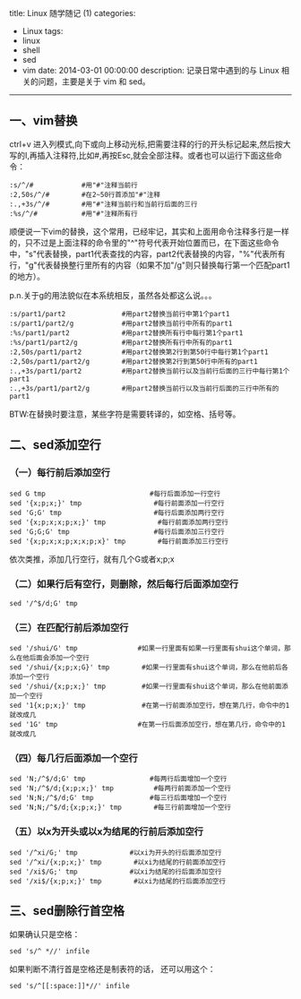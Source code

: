 title: Linux 随学随记 (1)
categories:
  - Linux
tags:
  - linux
  - shell
  - sed
  - vim
date: 2014-03-01 00:00:00
description: 记录日常中遇到的与 Linux 相关的问题，主要是关于 vim 和 sed。
---

## 一、vim替换

ctrl+v 进入列模式,向下或向上移动光标,把需要注释的行的开头标记起来,然后按大写的I,再插入注释符,比如#,再按Esc,就会全部注释。或者也可以运行下面这些命令：

```
:s/^/#            #用"#"注释当前行
:2,50s/^/#        #在2~50行首添加"#"注释
:.,+3s/^/#        #用"#"注释当前行和当前行后面的三行
:%s/^/#           #用"#"注释所有行
```

顺便说一下vim的替换，这个常用，已经牢记，其实和上面用命令注释多行是一样的，只不过是上面注释的命令里的"^"符号代表开始位置而已，在下面这些命令中，"s"代表替换，part1代表查找的内容，part2代表替换的内容，"%"代表所有行，"g"代表替换整行里所有的内容（如果不加"/g"则只替换每行第一个匹配part1的地方）。

p.n.关于g的用法貌似在本系统相反，虽然各处都这么说。。。

```
:s/part1/part2              #用part2替换当前行中第1个part1
:s/part1/part2/g            #用part2替换当前行中所有的part1
:%s/part1/part2             #用part2替换所有行中每行第1个part1
:%s/part1/part2/g           #用part2替换所有行中所有的part1
:2,50s/part1/part2          #用part2替换第2行到第50行中每行第1个part1
:2,50s/part1/part2/g        #用part2替换第2行到第50行中所有的part1
:.,+3s/part1/part2          #用part2替换当前行以及当前行后面的三行中每行第1个part1
:.,+3s/part1/part2/g        #用part2替换当前行以及当前行后面的三行中所有的part1
```

BTW:在替换时要注意，某些字符是需要转译的，如空格、括号等。


## 二、sed添加空行

### （一）每行前后添加空行

```
sed G tmp                          #每行后面添加一行空行
sed '{x;p;x;}' tmp                  #每行前面添加一行空行
sed 'G;G' tmp                       #每行后面添加两行空行
sed '{x;p;x;x;p;x;}' tmp             #每行前面添加两行空行
sed 'G;G;G' tmp                     #每行后面添加三行空行
sed '{x;p;x;x;p;x;x;p;x}' tmp        #每行前面添加三行空行
```

依次类推，添加几行空行，就有几个G或者x;p;x

### （二）如果行后有空行，则删除，然后每行后面添加空行

`sed '/^$/d;G' tmp`

### （三）在匹配行前后添加空行

```
sed '/shui/G' tmp               #如果一行里面有如果一行里面有shui这个单词，那么在他后面会添加一个空行
sed '/shui/{x;p;x;G}' tmp        #如果一行里面有shui这个单词，那么在他前后各添加一个空行
sed '/shui/{x;p;x;}' tmp         #如果一行里面有shui这个单词，那么在他前面添加一个空行
sed '1{x;p;x;}' tmp              #在第一行前面添加空行，想在第几行，命令中的1就改成几
sed '1G' tmp                    #在第一行后面添加空行，想在第几行，命令中的1就改成几
```

### （四）每几行后面添加一个空行

```
sed 'N;/^$/d;G' tmp                #每两行后面增加一个空行
sed 'N;/^$/d;{x;p;x;}' tmp          #每两行前面添加一个空行
sed 'N;N;/^$/d;G' tmp              #每三行后面增加一个空行
sed 'N;N;/^$/d;{x;p;x;}' tmp        #每三行前面增加一个空行
```

### （五）以x为开头或以x为结尾的行前后添加空行

```
sed '/^xi/G;' tmp             #以xi为开头的行后面添加空行
sed '/^xi/{x;p;x;}' tmp        #以xi为结尾的行前面添加空行
sed '/xi$/G;' tmp             #以xi为结尾的行后面添加空行
sed '/xi$/{x;p;x;}' tmp        #以xi为结尾的行后面添加空行
```


## 三、sed删除行首空格

如果确认只是空格：

`sed 's/^ *//' infile`

如果判断不清行首是空格还是制表符的话， 还可以用这个：

`sed 's/^[[:space:]]*//' infile`

